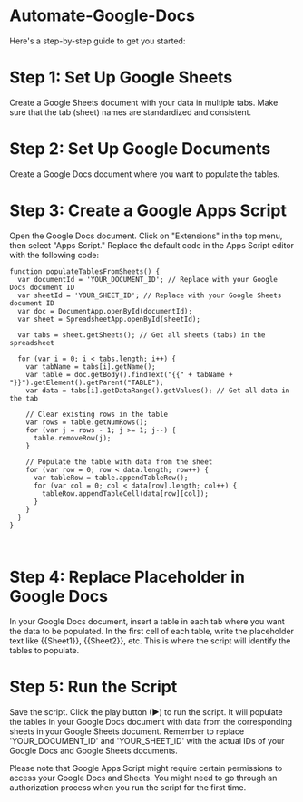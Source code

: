 # Automate-Google-Docs
Here's a step-by-step guide to get you started:

# Step 1: Set Up Google Sheets

Create a Google Sheets document with your data in multiple tabs.
Make sure that the tab (sheet) names are standardized and consistent.

# Step 2: Set Up Google Documents

Create a Google Docs document where you want to populate the tables.

# Step 3: Create a Google Apps Script

Open the Google Docs document.
Click on "Extensions" in the top menu, then select "Apps Script."
Replace the default code in the Apps Script editor with the following code:

```
function populateTablesFromSheets() {
  var documentId = 'YOUR_DOCUMENT_ID'; // Replace with your Google Docs document ID
  var sheetId = 'YOUR_SHEET_ID'; // Replace with your Google Sheets document ID
  var doc = DocumentApp.openById(documentId);
  var sheet = SpreadsheetApp.openById(sheetId);

  var tabs = sheet.getSheets(); // Get all sheets (tabs) in the spreadsheet
  
  for (var i = 0; i < tabs.length; i++) {
    var tabName = tabs[i].getName();
    var table = doc.getBody().findText("{{" + tabName + "}}").getElement().getParent("TABLE");
    var data = tabs[i].getDataRange().getValues(); // Get all data in the tab
    
    // Clear existing rows in the table
    var rows = table.getNumRows();
    for (var j = rows - 1; j >= 1; j--) {
      table.removeRow(j);
    }

    // Populate the table with data from the sheet
    for (var row = 0; row < data.length; row++) {
      var tableRow = table.appendTableRow();
      for (var col = 0; col < data[row].length; col++) {
        tableRow.appendTableCell(data[row][col]);
      }
    }
  }
}



```

# Step 4: Replace Placeholder in Google Docs

In your Google Docs document, insert a table in each tab where you want the data to be populated.
In the first cell of each table, write the placeholder text like {{Sheet1}}, {{Sheet2}}, etc. This is where the script will identify the tables to populate.

# Step 5: Run the Script

Save the script.
Click the play button (►) to run the script. It will populate the tables in your Google Docs document with data from the corresponding sheets in your Google Sheets document.
Remember to replace 'YOUR_DOCUMENT_ID' and 'YOUR_SHEET_ID' with the actual IDs of your Google Docs and Google Sheets documents.

Please note that Google Apps Script might require certain permissions to access your Google Docs and Sheets. You might need to go through an authorization process when you run the script for the first time.

